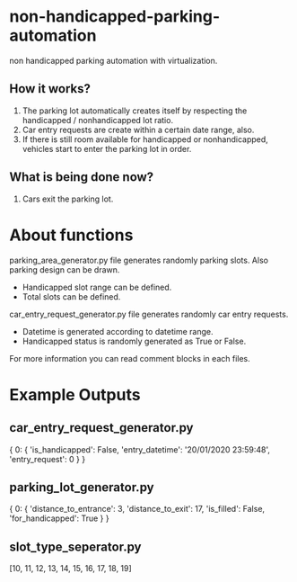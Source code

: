 # non-handicapped-parking-automation
 non handicapped parking automation with virtualization.

 ## How it works?
 1. The parking lot automatically creates itself by respecting the handicapped / nonhandicapped lot ratio.
 2. Car entry requests are create within a certain date range, also.
 3. If there is still room available for handicapped or nonhandicapped, vehicles start to enter the parking lot in order.

 ## What is being done now?
 1. Cars exit the parking lot.

# About functions
parking_area_generator.py file generates randomly parking slots. Also parking design can be drawn.
- Handicapped slot range can be defined.
- Total slots can be defined.

car_entry_request_generator.py file generates randomly car entry requests.
- Datetime is generated according to datetime range.
- Handicapped status is randomly generated as True or False.

For more information you can read comment blocks in each files.

# Example Outputs

## car_entry_request_generator.py

{ 0: {
        'is_handicapped': False,
        'entry_datetime': '20/01/2020 23:59:48',
        'entry_request': 0
    }
}

## parking_lot_generator.py

{ 0: {
        'distance_to_entrance': 3,
        'distance_to_exit': 17,
        'is_filled': False,
        'for_handicapped': True
    }
}

## slot_type_seperator.py

[10, 11, 12, 13, 14, 15, 16, 17, 18, 19]